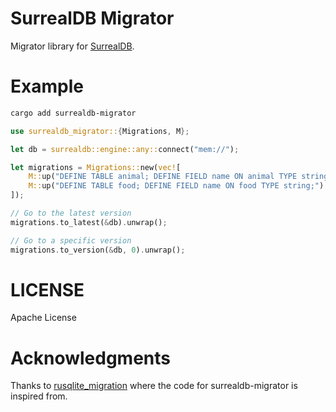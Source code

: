 # SurrealDB Migrator

Migrator library for [SurrealDB](https://surrealdb.com).

# Example

```bash
cargo add surrealdb-migrator
```

```rust
use surrealdb_migrator::{Migrations, M};

let db = surrealdb::engine::any::connect("mem://");

let migrations = Migrations::new(vec![
    M::up("DEFINE TABLE animal; DEFINE FIELD name ON animal TYPE string;").down("REMOVE TABLE user;"),
    M::up("DEFINE TABLE food; DEFINE FIELD name ON food TYPE string;").down("REMOVE TABLE food;"),
]);

// Go to the latest version
migrations.to_latest(&db).unwrap();

// Go to a specific version
migrations.to_version(&db, 0).unwrap();
```

# LICENSE

Apache License

# Acknowledgments

Thanks to [rusqlite_migration](https://github.com/cljoly/rusqlite_migration) where the code for surrealdb-migrator is inspired from.
